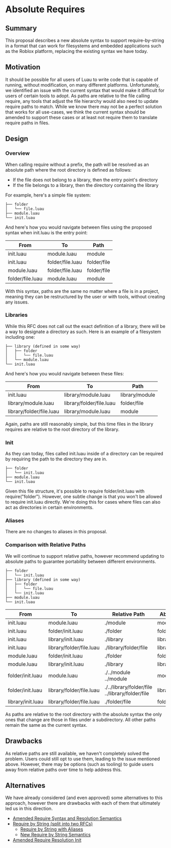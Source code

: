 # Absolute Requires

## Summary

This proposal describes a new absolute syntax to support require-by-string in a format that can work for filesystems and embedded applications such as the Roblox platform, replacing the existing syntax we have today.

## Motivation

It should be possible for all users of Luau to write code that is capable of running, without modification, on many different platforms. Unfortunately, we identified an issue with the current syntax that would make it difficult for users of certain tools to adopt. As paths are relative to the file calling require, any tools that adjust the file hierarchy would also need to update require paths to match. While we know there may not be a perfect solution that works for all use-cases, we think the current syntax should be amended to support these cases or at least not require them to translate require paths in files.

## Design

### Overview

When calling require without a prefix, the path will be resolved as an absolute path where the root directory is defined as follows:

* If the file does not belong to a library, then the entry point's directory
* If the file belongs to a library, then the directory containing the library

For example, here's a simple file system:

```
├── folder
│   └── file.luau
├── module.luau
└── init.luau
```

And here's how you would navigate between files using the proposed syntax when init.luau is the entry point:

| **From**         | **To**           | **Path**    |
|------------------|------------------|-------------|
| init.luau        | module.luau      | module      |
| init.luau        | folder/file.luau | folder/file |
| module.luau      | folder/file.luau | folder/file |
| folder/file.luau | module.luau      | module      |

With this syntax, paths are the same no matter where a file is in a project, meaning they can be restructured by the user or with tools, without creating any issues.

### Libraries

While this RFC does not call out the exact definition of a library, there will be a way to designate a directory as such. Here is an example of a filesystem including one:

```
├── library (defined in some way)
│   ├── folder
│   │   └── file.luau
│   └── module.luau
└── init.luau
```

And here's how you would navigate between these files:

| **From**                 | **To**                   | **Path**       |
|--------------------------|--------------------------|----------------|
| init.luau                | library/module.luau      | library/module |
| library/module.luau      | library/folder/file.luau | folder/file    |
| library/folder/file.luau | library/module.luau      | module         |

Again, paths are still reasonably simple, but this time files in the library requires are relative to the root directory of the library.

### Init

As they can today, files called init.luau inside of a directory can be required by requiring the path to the directory they are in.

```
├── folder
│   └── init.luau
├── module.luau
└── init.luau
```

Given this file structure, it's possible to require folder/init.luau with require("folder").
However, one subtle change is that you won't be allowed to require init.luau directly. We're doing this for cases where files can also act as directories in certain environments.

### Aliases

There are no changes to aliases in this proposal.

### Comparison with Relative Paths

We will continue to support relative paths, however recommend updating to absolute paths to guarantee portability between different environments.

```
├── folder
│   └── init.luau
├── library (defined in some way)
│   ├── folder
│   │   └── file.luau
│   └── init.luau
├── module.luau
└── init.luau
```

| **From**          | **To**                   | **Relative Path**                               | **Absolute Path**    |
|-------------------|--------------------------|-------------------------------------------------|----------------------|
| init.luau         | module.luau              | ./module                                        | module               |
| init.luau         | folder/init.luau         | ./folder                                        | folder               |
| init.luau         | library/init.luau        | ./library                                       | library              |
| init.luau         | library/folder/file.luau | ./library/folder/file                           | library/folder/file  |
| module.luau       | folder/init.luau         | ./folder                                        | folder               |
| module.luau       | library/init.luau        | ./library                                       | library              |
| folder/init.luau  | module.luau              | ./../module ../module                           | module               |
| folder/init.luau  | library/folder/file.luau | ./../library/folder/file ../library/folder/file | library/folder/file  |
| library/init.luau | library/folder/file.luau | ./folder/file                                   | folder/file          |

As paths are relative to the root directory with the absolute syntax the only ones that change are those in files under a subdirectory. All other paths remain the same as the current syntax.

## Drawbacks

As relative paths are still available, we haven't completely solved the problem. Users could still opt to use them, leading to the issue mentioned above. However, there may be options (such as tooling) to guide users away from relative paths over time to help address this.

## Alternatives

We have already considered (and even approved) some alternatives to this approach, however there are drawbacks with each of them that ultimately led us in this direction.

* [Amended Require Syntax and Resolution Semantics](https://github.com/luau-lang/rfcs/pull/56)
* [Require by String (split into two RFCs)](https://github.com/luau-lang/luau/pull/969)
    * [Require by String with Aliases](https://github.com/luau-lang/rfcs/pull/7)
    * [New Require by String Semantics](https://github.com/luau-lang/rfcs/pull/6)
* [Amended Require Resolution Init](https://github.com/luau-lang/rfcs/pull/76)
